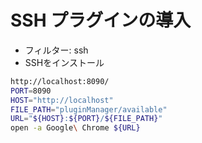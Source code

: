 # SSH プラグインの導入

* フィルター: ssh
* SSHをインストール

```bash
http://localhost:8090/
PORT=8090
HOST="http://localhost"
FILE_PATH="pluginManager/available"
URL="${HOST}:${PORT}/${FILE_PATH}"
open -a Google\ Chrome ${URL}
```